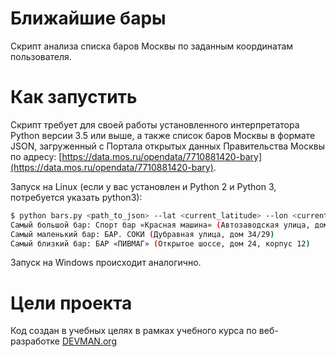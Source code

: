 # Ближайшие бары

Скрипт анализа списка баров Москвы по заданным координатам пользователя.


# Как запустить

Скрипт требует для своей работы установленного интерпретатора Python версии 3.5 
или выше, а также список баров Москвы в формате JSON, загруженный с Портала 
открытых данных Правительства Москвы по адресу: 
[https://data.mos.ru/opendata/7710881420-bary](https://data.mos.ru/opendata/7710881420-bary).

Запуск на Linux (если у вас установлен и Python 2 и Python 3, потребуется
указать python3):

```bash
$ python bars.py <path_to_json> --lat <current_latitude> --lon <current_longitude> 
Самый большой бар: Спорт бар «Красная машина» (Автозаводская улица, дом 23, строение 1)
Самый маленький бар: БАР. СОКИ (Дубравная улица, дом 34/29)
Самый близкий бар: БАР «ПИВМАГ» (Открытое шоссе, дом 24, корпус 12)
```

Запуск на Windows происходит аналогично.


# Цели проекта

Код создан в учебных целях в рамках учебного курса по веб-разработке
[DEVMAN.org](https://devman.org)
